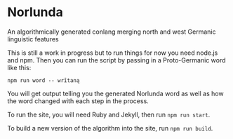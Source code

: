 # Norlunda

An algorithmically generated conlang merging north and west Germanic linguistic features

This is still a work in progress but to run things for now you need node.js and npm. Then you can run the script by passing in a Proto-Germanic word like this:

```
npm run word -- wrītaną
```

You will get output telling you the generated Norlunda word as well as how the word changed with each step in the process.

To run the site, you will need Ruby and Jekyll, then run `npm run start`.

To build a new version of the algorithm into the site, run `npm run build`.
